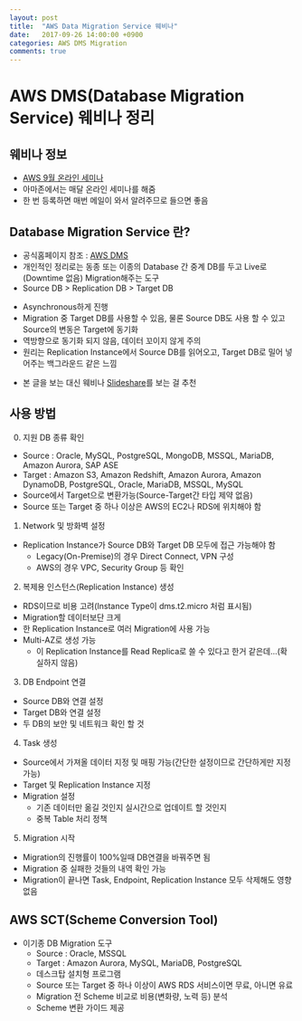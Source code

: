 ```yaml
---
layout: post
title:  "AWS Data Migration Service 웨비나"
date:   2017-09-26 14:00:00 +0900
categories: AWS DMS Migration
comments: true
---
```

# AWS DMS(Database Migration Service) 웨비나 정리

## 웨비나 정보
 * [AWS 9월 온라인 세미나][official-aws-webinar]
 * 아마존에서는 매달 온라인 세미나를 해줌
 * 한 번 등록하면 매번 메일이 와서 알려주므로 들으면 좋음

## Database Migration Service 란?
 * 공식홈페이지 참조 : [AWS DMS][aws-dms]
 * 개인적인 정리로는 동종 또는 이종의 Database 간 중계 DB를 두고 Live로(Downtime 없음) Migration해주는 도구
 * Source DB > Replication DB > Target DB
  - Asynchronous하게 진행
  - Migration 중 Target DB를 사용할 수 있음, 물론 Source DB도 사용 할 수 있고 Source의 변동은 Target에 동기화
  - 역방향으로 동기화 되지 않음, 데이터 꼬이지 않게 주의
  - 원리는 Replication Instance에서 Source DB를 읽어오고, Target DB로 밀어 넣어주는 백그라운드 같은 느낌
 * 본 글을 보는 대신 웨비나 [Slideshare][slideshare-dms]를 보는 걸 추천

## 사용 방법
0. 지원 DB 종류 확인
  - Source : Oracle, MySQL, PostgreSQL, MongoDB, MSSQL, MariaDB, Amazon Aurora, SAP ASE
  - Target : Amazon S3, Amazon Redshift, Amazon Aurora, Amazon DynamoDB, PostgreSQL, Oracle, MariaDB, MSSQL, MySQL
  - Source에서 Target으로 변환가능(Source-Target간 타입 제약 없음)
  - Source 또는 Target 중 하나 이상은 AWS의 EC2나 RDS에 위치해야 함
1. Network 및 방화벽 설정
  - Replication Instance가 Source DB와 Target DB 모두에 접근 가능해야 함
    - Legacy(On-Premise)의 경우 Direct Connect, VPN 구성
    - AWS의 경우 VPC, Security Group 등 확인
2. 복제용 인스턴스(Replication Instance) 생성
  - RDS이므로 비용 고려(Instance Type이 dms.t2.micro 처럼 표시됨)
  - Migration할 데이터보단 크게
  - 한 Replication Instance로 여러 Migration에 사용 가능
  - Multi-AZ로 생성 가능
    - 이 Replication Instance를 Read Replica로 쓸 수 있다고 한거 같은데...(확실하지 않음)
3. DB Endpoint 연결
  - Source DB와 연결 설정
  - Target DB와 연결 설정
  - 두 DB의 보안 및 네트워크 확인 할 것
4. Task 생성
  - Source에서 가져올 데이터 지정 및 매핑 가능(간단한 설정이므로 간단하게만 지정가능)
  - Target 및 Replication Instance 지정
  - Migration 설정
    - 기존 데이터만 옮길 것인지 실시간으로 업데이트 할 것인지
    - 중복 Table 처리 정책
5. Migration 시작
  - Migration의 진행률이 100%일때 DB연결을 바꿔주면 됨
  - Migration 중 실패한 것들의 내역 확인 가능
  - Migration이 끝나면 Task, Endpoint, Replication Instance 모두 삭제해도 영향 없음

## AWS SCT(Scheme Conversion Tool)
- 이기종 DB Migration 도구
  - Source : Oracle, MSSQL
  - Target : Amazon Aurora, MySQL, MariaDB, PostgreSQL
  - 데스크탑 설치형 프로그램
  - Source 또는 Target 중 하나 이상이 AWS RDS 서비스이면 무료, 아니면 유료
  - Migration 전 Scheme 비교로 비용(변화량, 노력 등) 분석
  - Scheme 변환 가이드 제공

[aws-dms]: https://aws.amazon.com/dms/
[official-aws-webinar]: https://aws.amazon.com/ko/blogs/korea/aws-online-seminar-on-september-2017/
[slideshare-dms]: https://www.slideshare.net/awskorea/aws-9-aws
